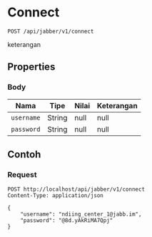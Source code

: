 # Connect
```http
POST /api/jabber/v1/connect
```
keterangan
## Properties
### Body
Nama | Tipe | Nilai | Keterangan
--- | --- | --- | ---
<code>username</code> | String | null | null
<code>password</code> | String | null | null
## Contoh
### Request
```http
POST http://localhost/api/jabber/v1/connect
Content-Type: application/json

{
    "username": "ndiing_center_1@jabb.im",
    "password": "@8d.yAkRiMA7Qpj"
}
```
